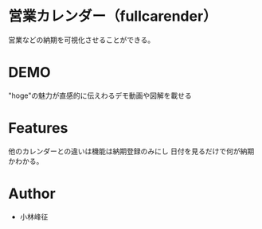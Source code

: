 # 営業カレンダー（fullcarender）
 
営業などの納期を可視化させることができる。
 
# DEMO
 
"hoge"の魅力が直感的に伝えわるデモ動画や図解を載せる
 
# Features
 
他のカレンダーとの違いは機能は納期登録のみにし
日付を見るだけで何が納期かわかる。
 

# Author
 
* 小林峰征
